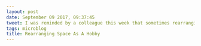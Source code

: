 ```yaml
---
layout: post
date: September 09 2017, 09:37:45
tweet: I was reminded by a colleague this week that sometimes rearranging spaces (physical or otherwise) can be fun.
tags: microblog
title: Rearranging Space As A Hobby
---
```


